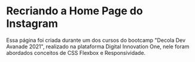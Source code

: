 # Recriando a Home Page do Instagram
Essa página foi criada durante um dos cursos do bootcamp "Decola Dev Avanade 2021", realizado na plataforma Digital Innovation One, nele foram abordados conceitos de CSS Flexbox e Responsividade. 
